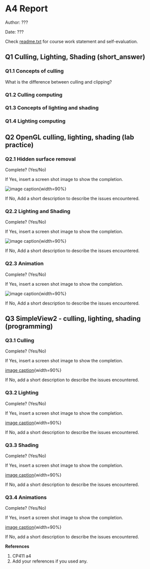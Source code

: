 # A4 Report

Author: ???

Date: ???

Check [readme.txt](readme.txt) for course work statement and self-evaluation.

## Q1 Culling, Lighting, Shading (short_answer)

### Q1.1 Concepts of culling

What is the difference between culling and clipping?

### Q1.2 Culling computing

### Q1.3 Concepts of lighting and shading

### Q1.4 Lighting computing

## Q2 OpenGL culling, lighting, shading (lab practice)

### Q2.1 Hidden surface removal

Complete? (Yes/No)

If Yes, insert a screen shot image to show the completion.

![image caption](images/demo.png){width=90%}

If No, Add a short description to describe the issues encountered.

### Q2.2 Lighting and Shading

Complete? (Yes/No)

If Yes, insert a screen shot image to show the completion.

![image caption](images/demo.png){width=90%}

If No, Add a short description to describe the issues encountered.

### Q2.3 Animation

Complete? (Yes/No)

If Yes, insert a screen shot image to show the completion.

![image caption](images/demo.png){width=90%}

If No, Add a short description to describe the issues encountered.

## Q3 SimpleView2 - culling, lighting, shading (programming)

### Q3.1 Culling

Complete? (Yes/No)

If Yes, insert a screen shot image to show the completion.

[image caption](images/demo.png){width=90%}

If No, add a short description to describe the issues encountered.

### Q3.2 Lighting

Complete? (Yes/No)

If Yes, insert a screen shot image to show the completion.

[image caption](images/demo.png){width=90%}

If No, add a short description to describe the issues encountered.

### Q3.3 Shading

Complete? (Yes/No)

If Yes, insert a screen shot image to show the completion.

[image caption](images/demo.png){width=90%}

If No, add a short description to describe the issues encountered.

### Q3.4 Animations

Complete? (Yes/No)

If Yes, insert a screen shot image to show the completion.

[image caption](images/demo.png){width=90%}

If No, add a short description to describe the issues encountered.

**References**

1. CP411 a4
2. Add your references if you used any.
